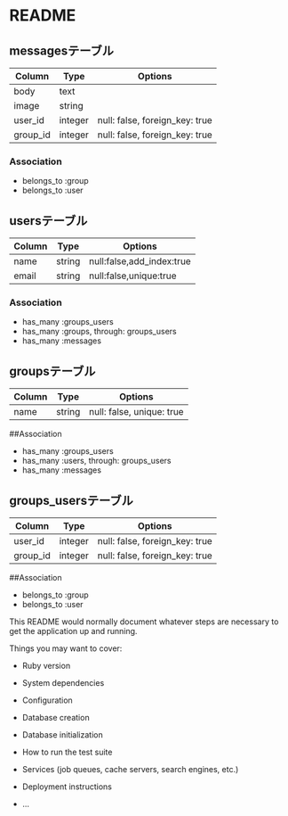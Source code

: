 # README

## messagesテーブル

|Column|Type|Options|
|------|----|-------|
|body|text|
|image|string|
|user_id|integer| null: false, foreign_key: true|
|group_id|integer| null: false, foreign_key: true|
### Association
- belongs_to :group
- belongs_to :user

## usersテーブル

|Column|Type|Options|
|------|----|-------|
|name|string|null:false,add_index:true|
|email|string|null:false,unique:true|

### Association
- has_many :groups_users
- has_many :groups, through: groups_users
- has_many :messages

## groupsテーブル

|Column| Type| Options|
|------|-----|--------|
|name| string| null: false, unique: true|

##Association
- has_many :groups_users
- has_many :users, through: groups_users
- has_many :messages

## groups_usersテーブル

|Column| Type| Options|
|------|-----|--------|
|user_id| integer| null: false, foreign_key: true|
|group_id| integer| null: false, foreign_key: true|

##Association
- belongs_to :group
- belongs_to :user

This README would normally document whatever steps are necessary to get the
application up and running.

Things you may want to cover:

* Ruby version

* System dependencies

* Configuration

* Database creation

* Database initialization

* How to run the test suite

* Services (job queues, cache servers, search engines, etc.)

* Deployment instructions

* ...
